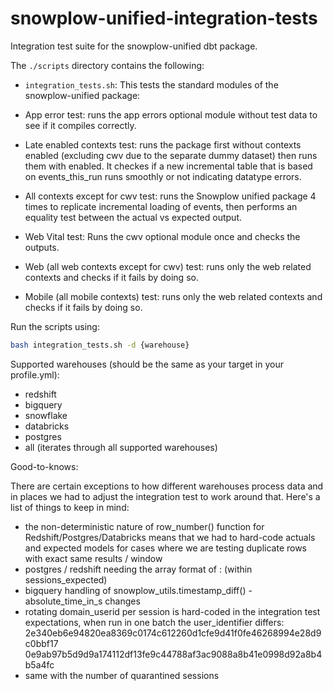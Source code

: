 # snowplow-unified-integration-tests

Integration test suite for the snowplow-unified dbt package.

The `./scripts` directory contains the following:

- `integration_tests.sh`: This tests the standard modules of the snowplow-unified package:

- App error test: runs the app errors optional module without test data to see if it compiles correctly.

- Late enabled contexts test: runs the package first without contexts enabled (excluding cwv due to the separate dummy dataset) then runs them with enabled. It checkes if a new incremental table that is based on events_this_run runs smoothly or not indicating datatype errors.

- All contexts except for cwv test: runs the Snowplow unified package 4 times to replicate incremental loading of events, then performs an equality test between the actual vs expected output.

- Web Vital test: Runs the cwv optional module once and checks the outputs.

- Web (all web contexts except for cwv) test: runs only the web related contexts and checks if it fails by doing so.

- Mobile (all mobile contexts) test: runs only the web related contexts and checks if it fails by doing so.

Run the scripts using:

```bash
bash integration_tests.sh -d {warehouse}
```

Supported warehouses (should be the same as your target in your profile.yml):

- redshift
- bigquery
- snowflake
- databricks
- postgres
- all (iterates through all supported warehouses)

Good-to-knows:

There are certain exceptions to how different warehouses process data and in places we had to adjust the integration test to work around that. Here's a list of things to keep in mind:

- the non-deterministic nature of row_number() function for Redshift/Postgres/Databricks means that we had to hard-code actuals and expected models for cases where we are testing duplicate rows with exact same results / window
- postgres / redshift needing the array format of : (within sessions_expected)
- bigquery handling of snowplow_utils.timestamp_diff() - absolute_time_in_s changes
- rotating domain_userid per session is hard-coded in the integration test expectations, when run in one batch the user_identifier differs: 2e340eb6e94820ea8369c0174c612260d1cfe9d41f0fe46268994e28d9c0bbf17
0e9ab97b5d9d9a174112df13fe9c44788af3ac9088a8b41e0998d92a8b4b5a4fc
- same with the number of quarantined sessions
